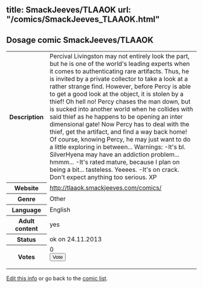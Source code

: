 title: SmackJeeves/TLAAOK
url: "/comics/SmackJeeves_TLAAOK.html"
---
Dosage comic SmackJeeves/TLAAOK
-----------------------------------------

<p id="msg"></p>
<script type="text/javascript">
if (window.location.search === '?edit_info_mail=sent_ok') {
  var elem = document.getElementById("msg");
  elem.innerHTML = 'Edited information sucessfully sent for review, which is usually done daily. Thanks!';
  elem.className = 'ok';
}
</script>
<table class="comicinfo">
<tr>
<th>Description</th><td>Percival Livingston may not entirely look the part, but he is one of the world's leading experts when it comes to authenticating rare artifacts. Thus, he is invited by a private collector to take a look at a rather strange find. However, before Percy is able to get a good look at the object, it is stolen by a thief! Oh hell no! Percy chases the man down, but is sucked into another world when he collides with said thief as he happens to be opening an inter dimensional gate! Now Percy has to deal with the thief, get the artifact, and find a way back home! Of course, knowing Percy, he may just want to do a little exploring in between... Warnings: -It's bl. SilverHyena may have an addiction problem... hmmm... -It's rated mature, because I plan on being a bit... tasteless. Yeeees. -It's on crack. Don't expect anything too serious. XP</td>
</tr>
<tr>
<th>Website</th><td><a href="http://tlaaok.smackjeeves.com/comics/">http://tlaaok.smackjeeves.com/comics/</a></td>
</tr>
<tr>
<th>Genre</th><td>Other</td>
</tr>
<tr>
<th>Language</th><td>English</td>
</tr>
<tr>
<th>Adult content</th><td>yes</td>
</tr>
<tr>
<th>Status</th><td>ok on 24.11.2013</td>
</tr>
<tr>
<th>Votes</th><td>0
<form action="http://gaecounter.appspot.com/count/" method="POST">
<input name="name" type="hidden" value="SmackJeeves_TLAAOK"/>
<input name="uid" type="hidden" id="voteuid" value=""/>
<input type="submit" value="Vote"/>
</form>
</td>
</tr>
</table>
<script type="text/javascript">
var ua = navigator.userAgent;
document.getElementById("voteuid").value = ua.replace(/[^a-zA-Z0-9\._:]/g , "_");;
</script>

[Edit this info](SmackJeeves_TLAAOK_edit.html) or go back to the [comic list](../comic-index.html).
